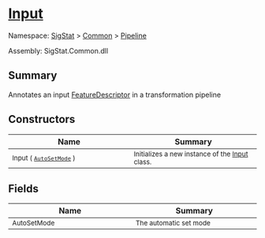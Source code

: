 # [Input](./Input.md)

Namespace: [SigStat]() > [Common](./../README.md) > [Pipeline](./README.md)

Assembly: SigStat.Common.dll

## Summary
Annotates an input [FeatureDescriptor](https://github.com/sigstat/sigstat/blob/develop/docs/md/SigStat/Common/FeatureDescriptor.md) in a transformation pipeline

## Constructors

| Name<img width=475> | Summary<img width=475> | 
| --- | --- | 
| <sub>Input ( [`AutoSetMode`](./AutoSetMode.md) )</sub>| <sub>Initializes a new instance of the [Input](https://github.com/sigstat/sigstat/blob/develop/docs/md/SigStat/Common/Pipeline/Input.md) class.</sub>| <br>


## Fields

| Name<img width=475> | Summary<img width=475> | 
| --- | --- | 
| <sub>AutoSetMode</sub>| <sub>The automatic set mode</sub>| <br>


